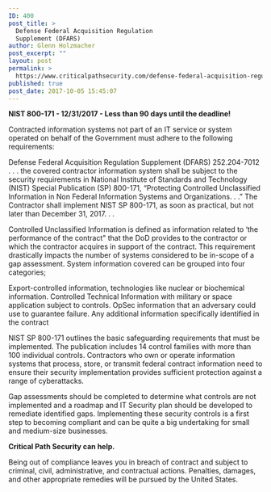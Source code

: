 ```yaml
---
ID: 400
post_title: >
  Defense Federal Acquisition Regulation
  Supplement (DFARS)
author: Glenn Holzmacher
post_excerpt: ""
layout: post
permalink: >
  https://www.criticalpathsecurity.com/defense-federal-acquisition-regulation-supplement-dfars/
published: true
post_date: 2017-10-05 15:45:07
---
```

<strong>NIST 800-171 - 12/31/2017 - Less than 90 days until the deadline!</strong>

Contracted information systems not part of an IT service or system operated on behalf of the Government must adhere to the following requirements:

Defense Federal Acquisition Regulation Supplement (DFARS) 252.204-7012
. . . the covered contractor information system shall be subject to the security requirements in National Institute of Standards and Technology (NIST) Special Publication (SP) 800-171, “Protecting Controlled Unclassified Information in Non Federal Information Systems and Organizations. . .” The Contractor shall implement NIST SP 800-171, as soon as practical, but not later than December 31, 2017. . .

<!--more-->

Controlled Unclassified Information is defined as information related to ‘the performance of the contract" that the DoD provides to the contractor or which the contractor acquires in support of the contract. This requirement drastically impacts the number of systems considered to be in-scope of a gap assessment. System information covered can be grouped into four categories;

Export-controlled information, technologies like nuclear or biochemical information.
Controlled Technical Information with military or space application subject to controls.
OpSec information that an adversary could use to guarantee failure.
Any additional information specifically identified in the contract

NIST SP 800-171 outlines the basic safeguarding requirements that must be implemented. The publication includes 14 control families with more than 100 individual controls. Contractors who own or operate information systems that process, store, or transmit federal contract information need to ensure their security implementation provides sufficient protection against a range of cyberattacks.

Gap assessments should be completed to determine what controls are not implemented and a roadmap and IT Security plan should be developed to remediate identified gaps. Implementing these security controls is a first step to becoming compliant and can be quite a big undertaking for small and medium-size businesses.

<strong>Critical Path Security can help.</strong>

Being out of compliance leaves you in breach of contract and subject to criminal, civil, administrative, and contractual actions. Penalties, damages, and other appropriate remedies will be pursued by the United States.